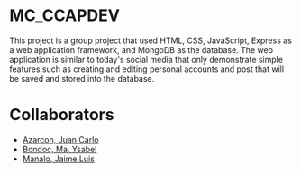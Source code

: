 # MC_CCAPDEV
This project is a group project that used HTML, CSS, JavaScript, Express as a web application framework, and MongoDB as the database. The web application is similar to today's social media that only demonstrate simple features such as creating and editing personal accounts and post that will be saved and stored into the database.

# Collaborators
- [Azarcon, Juan Carlo](https://github.com/Chunkiee05)
- [Bondoc, Ma. Ysabel](https://github.com/ysBoondocks)
- [Manalo, Jaime Luis](https://github.com/olanamj)
 
